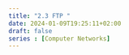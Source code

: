 ```yaml
---
title: "2.3 FTP "
date: 2024-01-09T19:25:11+02:00
draft: false
series : [Computer Networks]
---
```


